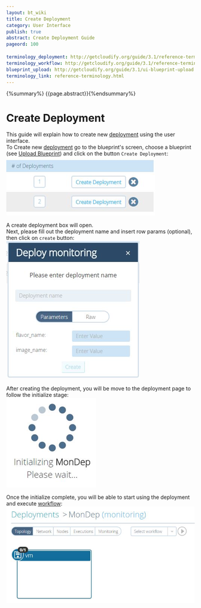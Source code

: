 ```yaml
---
layout: bt_wiki
title: Create Deployment
category: User Interface
publish: true
abstract: Create Deployment Guide
pageord: 100

terminology_deployment: http://getcloudify.org/guide/3.1/reference-terminology.html#deployment
terminology_workflow: http://getcloudify.org/guide/3.1/reference-terminology.html#workflow
blueprint_upload: http://getcloudify.org/guide/3.1/ui-blueprint-upload.html
terminology_link: reference-terminology.html
---
```

{%summary%} {{page.abstract}}{%endsummary%}

# Create Deployment
This guide will explain how to create new [deployment]({{page.terminology_deployment}}) using the user interface.<br/>
To Create new [deployment]({{page.terminology_deployment}}) go to the blueprint's screen, choose a blueprint (see [Upload Blueprint]({{page.blueprint_upload}})) and click on the button `Create Deployment`:<br/>
![Create deployment button](/guide/images/ui/ui-create-deployment.jpg)

A create deployment box will open.<br/>
Next, please fill out the deployment name and insert row params (optional), then click on `create` button:<br/>
![Create deployment box](/guide/images/ui/ui-create-deployment-box.jpg)

After creating the deployment, you will be move to the deployment page to follow the initialize stage:<br/>
![Deployment initialize](/guide/images/ui/ui-initialize-deployment.jpg)

Once the initialize complete, you will be able to start using the deployment and execute [workflow]({{page.terminology_workflow}}):<br/>
![Deployment ready to use](/guide/images/ui/ui-deployment-ready.jpg)